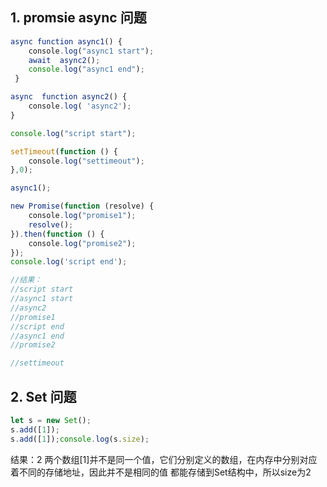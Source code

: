## 1. promsie async 问题
```js
async function async1() {     
    console.log("async1 start");      
    await  async2();     
    console.log("async1 end");   
 }  

async  function async2() {    
    console.log( 'async2');  
} 

console.log("script start");  

setTimeout(function () {      
    console.log("settimeout");  
},0);

async1();  

new Promise(function (resolve) {      
    console.log("promise1");      
    resolve();  
}).then(function () {      
    console.log("promise2"); 
}); 
console.log('script end');  

//结果：
//script start
//async1 start
//async2
//promise1
//script end
//async1 end
//promise2

//settimeout
```

## 2. Set 问题
```js
let s = new Set();
s.add([1]);
s.add([1]);console.log(s.size);
```
结果：2
两个数组[1]并不是同一个值，它们分别定义的数组，在内存中分别对应着不同的存储地址，因此并不是相同的值
都能存储到Set结构中，所以size为2

